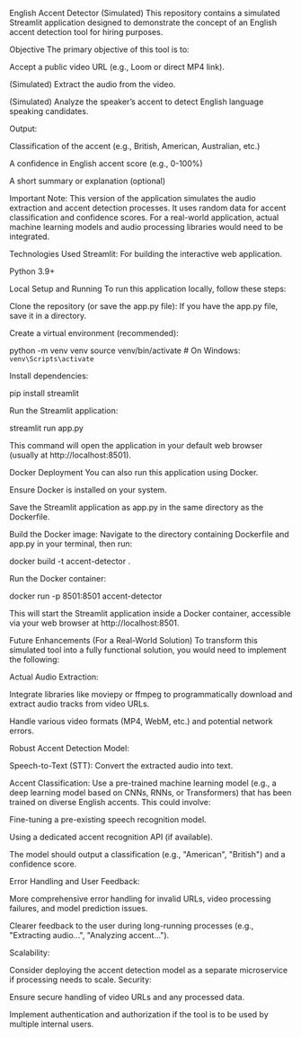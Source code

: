 English Accent Detector (Simulated)
This repository contains a simulated Streamlit application designed to demonstrate the concept of an English accent detection tool for hiring purposes.

Objective
The primary objective of this tool is to:

Accept a public video URL (e.g., Loom or direct MP4 link).

(Simulated) Extract the audio from the video.

(Simulated) Analyze the speaker’s accent to detect English language speaking candidates.

Output:

Classification of the accent (e.g., British, American, Australian, etc.)

A confidence in English accent score (e.g., 0-100%)

A short summary or explanation (optional)

Important Note: This version of the application simulates the audio extraction and accent detection processes. It uses random data for accent classification and confidence scores. For a real-world application, actual machine learning models and audio processing libraries would need to be integrated.

Technologies Used
Streamlit: For building the interactive web application.

Python 3.9+

Local Setup and Running
To run this application locally, follow these steps:

Clone the repository (or save the app.py file):
If you have the app.py file, save it in a directory.

Create a virtual environment (recommended):

python -m venv venv
source venv/bin/activate  # On Windows: `venv\Scripts\activate`

Install dependencies:

pip install streamlit

Run the Streamlit application:

streamlit run app.py

This command will open the application in your default web browser (usually at http://localhost:8501).

Docker Deployment
You can also run this application using Docker.

Ensure Docker is installed on your system.

Save the Streamlit application as app.py in the same directory as the Dockerfile.

Build the Docker image:
Navigate to the directory containing Dockerfile and app.py in your terminal, then run:

docker build -t accent-detector .

Run the Docker container:

docker run -p 8501:8501 accent-detector

This will start the Streamlit application inside a Docker container, accessible via your web browser at http://localhost:8501.

Future Enhancements (For a Real-World Solution)
To transform this simulated tool into a fully functional solution, you would need to implement the following:

Actual Audio Extraction:

Integrate libraries like moviepy or ffmpeg to programmatically download and extract audio tracks from video URLs.

Handle various video formats (MP4, WebM, etc.) and potential network errors.

Robust Accent Detection Model:

Speech-to-Text (STT): Convert the extracted audio into text.

Accent Classification: Use a pre-trained machine learning model (e.g., a deep learning model based on CNNs, RNNs, or Transformers) that has been trained on diverse English accents. This could involve:

Fine-tuning a pre-existing speech recognition model.

Using a dedicated accent recognition API (if available).

The model should output a classification (e.g., "American", "British") and a confidence score.

Error Handling and User Feedback:

More comprehensive error handling for invalid URLs, video processing failures, and model prediction issues.

Clearer feedback to the user during long-running processes (e.g., "Extracting audio...", "Analyzing accent...").

Scalability:

Consider deploying the accent detection model as a separate microservice if processing needs to scale.
Security:

Ensure secure handling of video URLs and any processed data.

Implement authentication and authorization if the tool is to be used by multiple internal users.